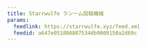 ```yaml
---
title: Starrwulfe ランーム投稿機械
params:
  feedlink: https://starrwulfe.xyz/feed.xml
  feedid: a647e051806807534db9009150a2d69c
---
```

